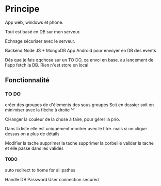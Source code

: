 # Principe

App web, windows et phone.

Tout est basé en DB sur mon serveur.

Echnage sécuriser avec le serveur.

Backend Node JS + MongoDB
App Android pour envoyer en DB des events

Dés que je fais qqchose sur un TO DO, ça envoi en base. au lancement de l'app fetch la DB.
Rien n'est store en local

## Fonctionnalité

### TO DO

créer des groupes de d'éléments des sous groupes
Soit en dossier soit en minimiser avec la flèche à droite '^'

CHanger la couleur de la chose à faire, pour gérer la prio.

Dans la liste elle est uniquement montrer avec le titre.
mais si on clique dessus on a plus de détails

Modifier la tache
supprimer la tache
supprimer la corbeille
valider la tache et elle passe dans les validés

#### TODO

auto redirect to home for all pathes

Handle DB Password User
connection secured

